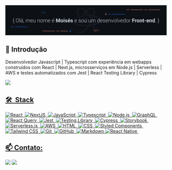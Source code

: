 <div>
  <img src="assets/holymoses-capa_v2.gif"/>
<div>

## 👋 Introdução

Desenvolvedor Javascript | Typescript com experiência em webapps construídos com React | Next.js, microsserviços em Node.js | Serverless | AWS e testes automatizados com Jest | React Testing Library | Cypress

<div>
  <a href="https://github.com/holymos">
  <img height="180rem" src="https://github-readme-stats.vercel.app/api/top-langs/?username=holymos&layout=compact&langs_count=16&theme=dracula"/>
<div>

## 🛠 &nbsp;Stack

![React](https://img.shields.io/badge/-React-05122A?style=flat&color=282A36&logo=react)&nbsp;
![NextJS](https://img.shields.io/badge/-NextJS-05122A?style=flat&color=282A36&logo=nextdotjs)&nbsp;
![JavaScript](https://img.shields.io/badge/-JavaScript-05122A?style=flat&color=282A36&logo=javascript)&nbsp;
![Typescript](https://img.shields.io/badge/-Typescript-05122A?style=flat&color=282A36&logo=typescript)&nbsp;
![Node.js](https://img.shields.io/badge/-Node.js-05122A?style=flat&color=282A36&logo=node.js)&nbsp;
![GraphQL](https://img.shields.io/badge/-GraphQL-05122A?style=flat&color=282A36&logo=apollographql)&nbsp;
![React Query](https://img.shields.io/badge/-React%20Query-05122A?style=flat&color=282A36&logo=reactquery)&nbsp;
![Jest](https://img.shields.io/badge/-Jest-05122A?style=flat&color=282A36&logo=jest)&nbsp;
![Testing Library](https://img.shields.io/badge/-Testing%20Library-05122A?style=flat&color=282A36&logo=testinglibrary)&nbsp;
![Cypress](https://img.shields.io/badge/-Cypress-05122A?style=flat&color=282A36&logo=cypress)&nbsp;
![Storybook](https://img.shields.io/badge/-Storybook-05122A?style=flat&color=282A36&logo=storybook)&nbsp;
![Serverless.js](https://img.shields.io/badge/-Serverless-05122A?style=flat&color=282A36&logo=serverless)&nbsp;
![AWS](https://img.shields.io/badge/-AWS-05122A?style=flat&color=282A36&logo=amazonaws)&nbsp;
![HTML](https://img.shields.io/badge/-HTML-05122A?style=flat&color=282A36&logo=HTML5)&nbsp;
![CSS](https://img.shields.io/badge/-CSS-05122A?style=flat&color=282A36&logo=CSS3&logoColor=1572B6)&nbsp;
![Styled Components](https://img.shields.io/badge/-Styled%20Components-05122A?style=flat&color=282A36&logo=styledcomponents&logoColor=1572B6)&nbsp;
![Tailwind CSS](https://img.shields.io/badge/-Tailwind%20CSS-05122A?style=flat&color=282A36&logo=tailwindcss&logoColor=1572B6)&nbsp;
![Git](https://img.shields.io/badge/-Git-05122A?style=flat&color=282A36&logo=git)&nbsp;
![GitHub](https://img.shields.io/badge/-GitHub-05122A?style=flat&color=282A36&logo=github)&nbsp;
![Markdown](https://img.shields.io/badge/-Markdown-05122A?style=flat&color=282A36&logo=markdown)
![React Native](https://img.shields.io/badge/-React%20Native-05122A?style=flat&color=282A36&logo=react)&nbsp;


  
  ## 📫 Contato:
  
<div>
  <a href = "mailto: moses.pacifico@gmail.com"><img src="https://img.shields.io/badge/-Gmail-%23EA4335?style=flat&logo=gmail&logoColor=white" target="_blank"></a>
  <a href="https://www.linkedin.com/in/mosespacifico/" target="_blank"><img src="https://img.shields.io/badge/-LinkedIn-%230077B5?style=flat&logo=linkedin&logoColor=white" target="_blank"></a>
</div>

